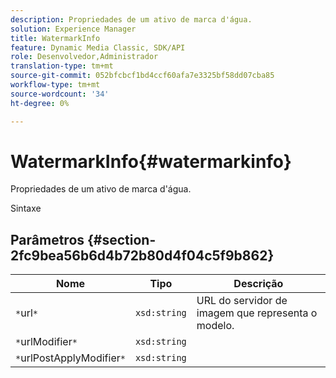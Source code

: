 ```yaml
---
description: Propriedades de um ativo de marca d'água.
solution: Experience Manager
title: WatermarkInfo
feature: Dynamic Media Classic, SDK/API
role: Desenvolvedor,Administrador
translation-type: tm+mt
source-git-commit: 052bfcbcf1bd4ccf60afa7e3325bf58dd07cba85
workflow-type: tm+mt
source-wordcount: '34'
ht-degree: 0%

---
```



# WatermarkInfo{#watermarkinfo}

Propriedades de um ativo de marca d&#39;água.

Sintaxe

## Parâmetros {#section-2fc9bea56b6d4b72b80d4f04c5f9b862}

| Nome | Tipo | Descrição |
|---|---|---|
| `*`url`*` | `xsd:string` | URL do servidor de imagem que representa o modelo. |
| `*`urlModifier`*` | `xsd:string` |  |
| `*`urlPostApplyModifier`*` | `xsd:string` |  |

